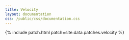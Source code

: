 ```yaml
---
title: Velocity
layout: documentation
css: /public/css/documentation.css
---
```


{% include patch.html patch=site.data.patches.velocity %}
